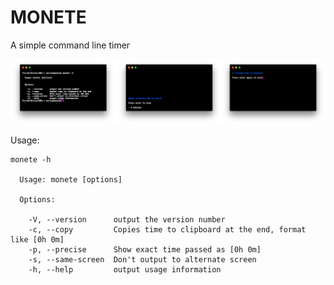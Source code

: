 # MONETE

A simple command line timer

![Script Editor](/monete-cli-screenshots.png)

Usage:
```
monete -h

  Usage: monete [options]

  Options:

    -V, --version      output the version number
    -c, --copy         Copies time to clipboard at the end, format like [0h 0m]
    -p, --precise      Show exact time passed as [0h 0m]
    -s, --same-screen  Don't output to alternate screen
    -h, --help         output usage information
```
